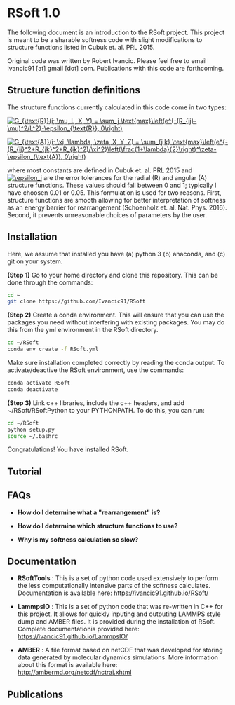 # RSoft 1.0

The following document is an introduction to the RSoft project. This 
project is meant to be a sharable softness code with slight 
modifications to structure functions listed in Cubuk et. al. PRL 2015.

Original code was written by Robert Ivancic. Please feel free to email
ivancic91 [at] gmail [dot] com. Publications with this code are
forthcoming.

## Structure function definitions

The structure functions currently calculated in this code come in two 
types:

<a href="https://www.codecogs.com/eqnedit.php?latex=G_{\text{R}}(i;&space;\mu,&space;L,&space;X,&space;Y)&space;=&space;\sum_j&space;\text{max}\left(e^{-(R_{ij}-\mu)^2/L^2}-\epsilon_{\text{R}},&space;0\right)" target="_blank"><img src="https://latex.codecogs.com/gif.latex?G_{\text{R}}(i;&space;\mu,&space;L,&space;X,&space;Y)&space;=&space;\sum_j&space;\text{max}\left(e^{-(R_{ij}-\mu)^2/L^2}-\epsilon_{\text{R}},&space;0\right)" title="G_{\text{R}}(i; \mu, L, X, Y) = \sum_j \text{max}\left(e^{-(R_{ij}-\mu)^2/L^2}-\epsilon_{\text{R}}, 0\right)" /></a>

<a href="https://www.codecogs.com/eqnedit.php?latex=G_{\text{A}}(i;&space;\xi,&space;\lambda,&space;\zeta,&space;X,&space;Y,&space;Z)&space;=&space;\sum_{j,k}&space;\text{max}\left(e^{-(R_{ij}^2&plus;R_{jk}^2&plus;R_{ik}^2)/\xi^2}\left(\frac{1&plus;\lambda}{2}\right)^\zeta-\epsilon_{\text{A}},&space;0\right)" target="_blank"><img src="https://latex.codecogs.com/gif.latex?G_{\text{A}}(i;&space;\xi,&space;\lambda,&space;\zeta,&space;X,&space;Y,&space;Z)&space;=&space;\sum_{j,k}&space;\text{max}\left(e^{-(R_{ij}^2&plus;R_{jk}^2&plus;R_{ik}^2)/\xi^2}\left(\frac{1&plus;\lambda}{2}\right)^\zeta-\epsilon_{\text{A}},&space;0\right)" title="G_{\text{A}}(i; \xi, \lambda, \zeta, X, Y, Z) = \sum_{j,k} \text{max}\left(e^{-(R_{ij}^2+R_{jk}^2+R_{ik}^2)/\xi^2}\left(\frac{1+\lambda}{2}\right)^\zeta-\epsilon_{\text{A}}, 0\right)" /></a>

where most constants are defined in Cubuk et. al. PRL 2015 and <a href="https://www.codecogs.com/eqnedit.php?latex=\epsilon_i" target="_blank"><img src="https://latex.codecogs.com/gif.latex?\epsilon_i" title="\epsilon_i" /></a> are the error tolerances for the radial (R) and angular (A) structure functions. These values should fall between 0 and 1; typically I have choosen 0.01 or 0.05. This formulation is used for two reasons. First, structure functions are smooth allowing for better interpretation of softness as an energy barrier for rearrangement (Schoenholz et. al. Nat. Phys. 2016). Second, it prevents unreasonable choices of parameters by the user.

## Installation

Here, we assume that installed you have (a) python 3 (b) anaconda, and
(c) git on your system.

**(Step 1)** Go to your home directory and clone this repository. This
can be done through the commands:

```bash
cd ~
git clone https://github.com/Ivancic91/RSoft
``` 

**(Step 2)** Create a conda environment. This will ensure that you can use
the packages you need without interfering with existing packages. You
may do this from the yml environment in the RSoft directory.

```bash
cd ~/RSoft
conda env create -f RSoft.yml
```

Make sure installation completed correctly by reading the conda output. 
To activate/deactive the RSoft environment, use the commands:

```bash
conda activate RSoft
conda deactivate
```

**(Step 3)** Link c++ libraries, include the c++ headers, and add 
~/RSoft/RSoftPython to your PYTHONPATH. To do this, you can run:

```bash
cd ~/RSoft
python setup.py
source ~/.bashrc
```

Congratulations! You have installed RSoft.

## Tutorial



## FAQs

- **How do I determine what a "rearrangement" is?**

- **How do I determine which structure functions to use?**

- **Why is my softness calculation so slow?**

## Documentation

- **RSoftTools** : This is a set of python code used extensively to perform the less computationally intensive parts of the softness calculates. Documentation is available here: https://ivancic91.github.io/RSoft/

- **LammpsIO** : This is a set of python code that was re-written in C++ for this project. It allows for quickly inputing and outputing LAMMPS style dump and AMBER files. It is provided during the installation of RSoft. Complete documentationis provided here: https://ivancic91.github.io/LammpsIO/

- **AMBER** : A file format based on netCDF that was developed for storing data generated by molecular dynamics simulations. More information about this format is available here: http://ambermd.org/netcdf/nctraj.xhtml

## Publications
